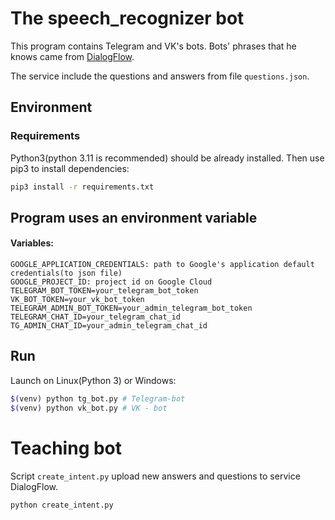 # The speech_recognizer bot
  
This program contains Telegram and VK's bots. Bots' phrases that he knows came from [DialogFlow](https://cloud.google.com/dialogflow/docs/).  

The service include the questions and answers from file `questions.json`.  
  

## Environment

### Requirements

Python3(python 3.11 is recommended) should be already installed. Then use pip3 to install dependencies:

```bash
pip3 install -r requirements.txt
```

## Program uses an environment variable

#### Variables:

```  
GOOGLE_APPLICATION_CREDENTIALS: path to Google's application default credentials(to json file)
GOOGLE_PROJECT_ID: project id on Google Cloud 
TELEGRAM_BOT_TOKEN=your_telegram_bot_token
VK_BOT_TOKEN=your_vk_bot_token
TELEGRAM_ADMIN_BOT_TOKEN=your_admin_telegram_bot_token
TELEGRAM_CHAT_ID=your_telegram_chat_id
TG_ADMIN_CHAT_ID=your_admin_telegram_chat_id
```  

## Run

Launch on Linux(Python 3) or Windows:

```bash
$(venv) python tg_bot.py # Telegram-bot
$(venv) python vk_bot.py # VK - bot
```

# Teaching bot 
Script `create_intent.py` upload new answers and questions to service DialogFlow.

```python
python create_intent.py
```
